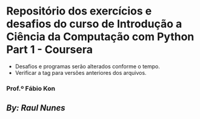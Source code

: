 # Repositório dos exercícios e desafios do curso de Introdução a Ciência da Computação com Python Part 1 - Coursera

- Desafios e programas serão alterados conforme o tempo.
- Verificar a tag para versões anteriores dos arquivos.

### Prof.º Fábio Kon

## **_By: Raul Nunes_**
